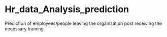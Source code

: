 # Hr_data_Analysis_prediction
Prediction of employees/people leaving the organization post receiving the necessary training 
